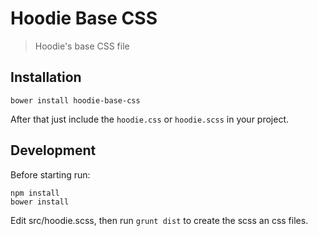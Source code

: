 # Hoodie Base CSS
 > Hoodie's base CSS file

 ## Installation

 ```
 bower install hoodie-base-css
 ```

 After that just include the `hoodie.css` or `hoodie.scss` in your project.

 ## Development

 Before starting run:

 ```
 npm install
 bower install
 ```

 Edit src/hoodie.scss, then run `grunt dist` to create the scss an css files.
